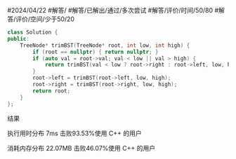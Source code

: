 #2024/04/22 #解答/ #解答/已解出/通过/多次尝试 #解答/评价/时间/50/80 #解答/评价/空间/少于50/20 

``` cpp
class Solution {
public:
	TreeNode* trimBST(TreeNode* root, int low, int high) {
		if (root == nullptr) { return nullptr; }
		if (auto val = root->val; val < low || val > high) {
			return trimBST(val < low ? root->right : root->left, low, high);
		}
		root->left = trimBST(root->left, low, high);
		root->right = trimBST(root->right, low, high);
		return root;
	}
};
```

结果

执行用时分布
7ms
击败93.53%使用 C++ 的用户

消耗内存分布
22.07MB
击败46.07%使用 C++ 的用户
